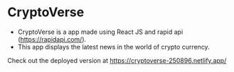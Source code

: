 # CryptoVerse

- CryptoVerse is a app made using React JS and rapid api (https://rapidapi.com/).
- This app displays the latest news in the world of crypto currency.

Check out the deployed version at https://cryptoverse-250896.netlify.app/